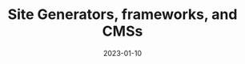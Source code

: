 ---
title: 'Site Generators, frameworks, and CMSs'
authors:
  - matmarquis
description: To do
date: 2023-01-10
tags:
  - images
---